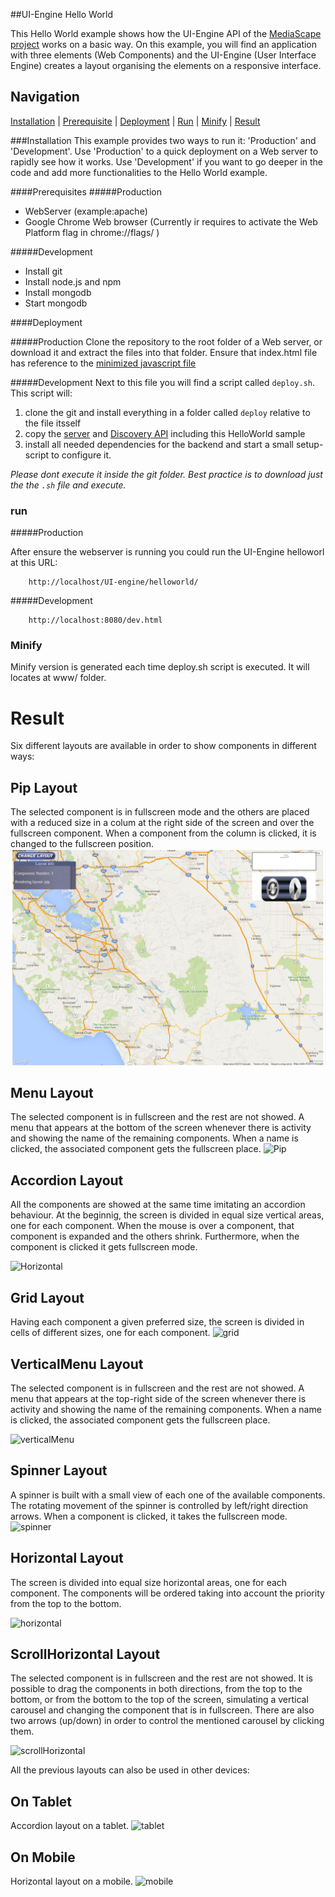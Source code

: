 ##UI-Engine Hello World

This Hello World example shows how the UI-Engine API of the [MediaScape project](http://mediascapeproject.eu/) works on a basic way. On this example, you will find an application with three elements (Web Components) and the UI-Engine (User Interface Engine) creates a layout organising the elements on a responsive interface.

## Navigation
[Installation][] | [Prerequisite][] | [Deployment][]  | [Run][] | [Minify][] | [Result][]

###Installation
This example provides two ways to run it: 'Production' and 'Development'. Use 'Production' to a quick deployment on a Web server to rapidly see how it works. Use 'Development' if you want to go deeper in the code and add more functionalities to the Hello World example.

####Prerequisites
#####Production
* WebServer (example:apache)
* Google Chrome Web browser (Currently ir requires to activate the Web Platform flag in chrome://flags/ )

#####Development
* Install git
* Install node.js and npm
* Install mongodb
* Start mongodb

####Deployment

#####Production
Clone the repository to the root folder of a Web server, or download it and extract the files into that folder.
Ensure that index.html file has reference to the [minimized javascript file](https://github.com/mediascape/UI-engine/blob/master/helloworld/js/mediascape.uiengine.min.js)

#####Development
Next to this file you will find a script called `deploy.sh`.  
This script will:

1. clone the git and install everything in a folder called `deploy` relative to the file itsself
2. copy the [server](https://github.com/mediascape/application-context/tree/master/Server) and [Discovery API](https://github.com/mediascape/discovery-self/tree/master/API) including this HelloWorld sample
3. install all needed dependencies for the backend and start a small setup-script to configure it.

*Please dont execute it inside the git folder. Best practice is to download just the the `.sh` file and execute.*

### run

#####Production

After ensure the webserver is running you could run the UI-Engine helloworl at this URL:
```
    http://localhost/UI-engine/helloworld/
```

#####Development
```
    http://localhost:8080/dev.html
```

### Minify

Minify version is generated each time deploy.sh script is executed. It will locates at www/ folder.

# Result

Six different layouts are available in order to show components in different ways:

Pip Layout
---------
The selected component is in fullscreen mode and the others are placed with a reduced size in a colum at the right side of the screen and over the fullscreen component. When a component from the column is clicked, it is changed to the fullscreen position.
![Pip](https://raw.githubusercontent.com/itamayo/mediascape-images/master/images/pip.png)

Menu Layout
---------
The selected component is in fullscreen and the rest are not showed. A menu that appears at the bottom of the screen whenever there is activity and showing the name of the remaining components. When a name is clicked, the associated component gets the fullscreen place.
![Pip](https://raw.githubusercontent.com/mediascape/UI-engine/master/helloworld/images/menu.png)

Accordion Layout
------------------
All the components are showed at the same time imitating an accordion behaviour. At the beginnig, the screen is divided in equal size vertical areas, one for each component. When the mouse is over a component, that component is expanded and the others shrink. Furthermore, when the component is clicked it gets fullscreen mode.

![Horizontal](https://raw.githubusercontent.com/mediascape/UI-engine/master/helloworld/images/Accordion.png)

Grid Layout
------------------
Having each component a given preferred size, the screen is divided in cells of different sizes, one for each component.
![grid](https://raw.githubusercontent.com/mediascape/UI-engine/master/helloworld/images/grid.png)

VerticalMenu Layout
------------------
The selected component is in fullscreen and the rest are not showed. A menu that appears at the top-right side of the screen whenever there is activity and showing the name of the remaining components. When a name is clicked, the associated component gets the fullscreen place.

![verticalMenu](https://raw.githubusercontent.com/mediascape/UI-engine/master/helloworld/images/verticalmenu.png)

Spinner Layout
------------------
A spinner is built with a small view of each one of the available components. The rotating movement of the spinner is controlled by left/right direction arrows. When a component is clicked, it takes the fullscreen mode.
![spinner](https://raw.githubusercontent.com/mediascape/UI-engine/master/helloworld/images/spinner.png)

Horizontal Layout
------------------
The screen is divided into equal size horizontal areas, one for each component. The components will be ordered taking into account the priority from the top to the bottom.

![horizontal](https://raw.githubusercontent.com/mediascape/UI-engine/master/helloworld/images/horizontal.png)

ScrollHorizontal Layout
------------------
The selected component is in fullscreen and the rest are not showed. It is possible to drag the components in both directions, from the top to the bottom, or from the bottom to the top of the screen, simulating a vertical carousel and changing the component that is in fullscreen. There are also two arrows (up/down) in order to control the mentioned carousel by clicking them. 

![scrollHorizontal](https://raw.githubusercontent.com/mediascape/UI-engine/master/helloworld/images/scrollHorizontal2.png)

All the previous layouts can also be used in other devices:

On Tablet
------------------
Accordion layout on a tablet.
![tablet](https://raw.githubusercontent.com/mediascape/UI-engine/master/helloworld/images/accordion-tablet.png)

On Mobile
------------------
Horizontal layout on a mobile.
![mobile](https://raw.githubusercontent.com/mediascape/UI-engine/master/helloworld/images/horizontalMobil.png)

[Installation]: #installation
[Prerequisite]: #prerequisite
[Deployment]: #deployment
[Run]: #run
[Minify]: #minify
[Result]: #result
